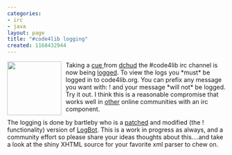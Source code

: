```yaml
---
categories:
- irc
- java
layout: page
title: "#code4lib logging"
created: 1168432944
---
```

<a href="http://www.amazon.com/Bartleby-Scrivener-Story-Street-Novella/dp/0974607800"><img src="/images/bartleby.png" width="125" style="float: left; margin-right: 10px;" /></a>

<p>Taking a <a href="http://onebiglibrary.net/story/dear-code4lib-you-look-good-in-xhtml">cue </a> from <a href="http://onebiglibrary.net/">dchud</a> the #code4lib irc channel is now being <a href="/irc-logs">logged</a>. To view the logs you *must* be logged in to code4lib.org. You can prefix any message you want with: ! and your message *will not* be logged. Try it out. I think this is a reasonable compromise that works well in <a href="http://swhack.com/">other</a> online communities with an irc component.</p>

<p>The logging is done by bartleby who is a <a href="http://rbach.priv.at/Patches/LogBot-20051116.diff">patched</a> and modified (the ! functionality) version of <a href="http://www.jibble.org/logbot/">LogBot</a>. This is a work in progress as always, and a community effort so please share your ideas thoughts about this....and take a look at the shiny XHTML source for your favorite xml parser to chew on.</p>

<!--break-->
